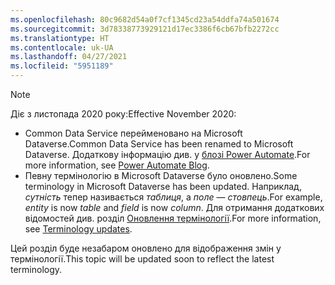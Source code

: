 ```yaml
---
ms.openlocfilehash: 80c9682d54a0f7cf1345cd23a54ddfa74a501674
ms.sourcegitcommit: 3d78338773929121d17ec3386f6cb67bfb2272cc
ms.translationtype: HT
ms.contentlocale: uk-UA
ms.lasthandoff: 04/27/2021
ms.locfileid: "5951189"
---
```

> [!NOTE]
> <span data-ttu-id="4dd70-101">Діє з листопада 2020 року:</span><span class="sxs-lookup"><span data-stu-id="4dd70-101">Effective November 2020:</span></span>
>
> - <span data-ttu-id="4dd70-102">Common Data Service перейменовано на Microsoft Dataverse.</span><span class="sxs-lookup"><span data-stu-id="4dd70-102">Common Data Service has been renamed to Microsoft Dataverse.</span></span> <span data-ttu-id="4dd70-103">Додаткову інформацію див. у [блозі Power Automate](https://aka.ms/PAuAppBlog).</span><span class="sxs-lookup"><span data-stu-id="4dd70-103">For more information, see [Power Automate Blog](https://aka.ms/PAuAppBlog).</span></span>
> - <span data-ttu-id="4dd70-104">Певну термінологію в Microsoft Dataverse було оновлено.</span><span class="sxs-lookup"><span data-stu-id="4dd70-104">Some terminology in Microsoft Dataverse has been updated.</span></span> <span data-ttu-id="4dd70-105">Наприклад, *сутність* тепер називається *таблиця*, а *поле* — *стовпець*.</span><span class="sxs-lookup"><span data-stu-id="4dd70-105">For example, *entity* is now *table* and *field* is now *column*.</span></span> <span data-ttu-id="4dd70-106">Для отримання додаткових відомостей див. розділ [Оновлення термінології](/powerapps/maker/data-platform/data-platform-intro).</span><span class="sxs-lookup"><span data-stu-id="4dd70-106">For more information, see [Terminology updates](/powerapps/maker/data-platform/data-platform-intro).</span></span>
>
> <span data-ttu-id="4dd70-107">Цей розділ буде незабаром оновлено для відображення змін у термінології.</span><span class="sxs-lookup"><span data-stu-id="4dd70-107">This topic will be updated soon to reflect the latest terminology.</span></span>